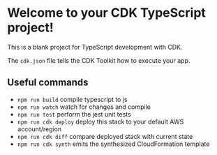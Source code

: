 # Welcome to your CDK TypeScript project!

This is a blank project for TypeScript development with CDK.

The `cdk.json` file tells the CDK Toolkit how to execute your app.

## Useful commands

 * `npm run build`      compile typescript to js
 * `npm run watch`      watch for changes and compile
 * `npm run test`       perform the jest unit tests
 * `npm run cdk deploy` deploy this stack to your default AWS account/region
 * `npm run cdk diff`   compare deployed stack with current state
 * `npm run cdk synth`  emits the synthesized CloudFormation template
